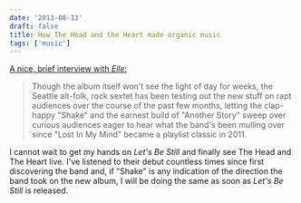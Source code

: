 ```yaml
---
date: '2013-08-13'
draft: false
title: How The Head and the Heart made organic music
tags: ['music']
---
```


[A nice, brief interview with _Elle_:](http://www.elle.com/news/culture/the-head-and-the-heart-outside-lands-2013)

> Though the album itself won't see the light of day for weeks, the Seattle alt-folk, rock sextet has been testing out the new stuff on rapt audiences over the course of the past few months, letting the clap-happy "Shake" and the earnest build of "Another Story" sweep over curious audiences eager to hear what the band's been mulling over since "Lost In My Mind" became a playlist classic in 2011.

I cannot wait to get my hands on _Let's Be Still_ and finally see The Head and The Heart live.<!-- excerpt --> I've listened to their debut countless times since first discovering the band and, if "Shake" is any indication of the direction the band took on the new album, I will be doing the same as soon as _Let's Be Still_ is released.
